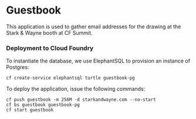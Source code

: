 # Guestbook
This application is used to gather email addresses for the drawing at the Stark & Wayne booth at CF Summit.
### Deployment to Cloud Foundry
To instantiate the database, we use ElephantSQL to provision an instance of Postgres:
```
cf create-service elephantsql turtle guestbook-pg
```
To deploy the application, issue the following commands:
```
cf push guestbook -m 256M -d starkandwayne.com --no-start
cf bs guestbook guestbook-pg
cf start guestbook
```
